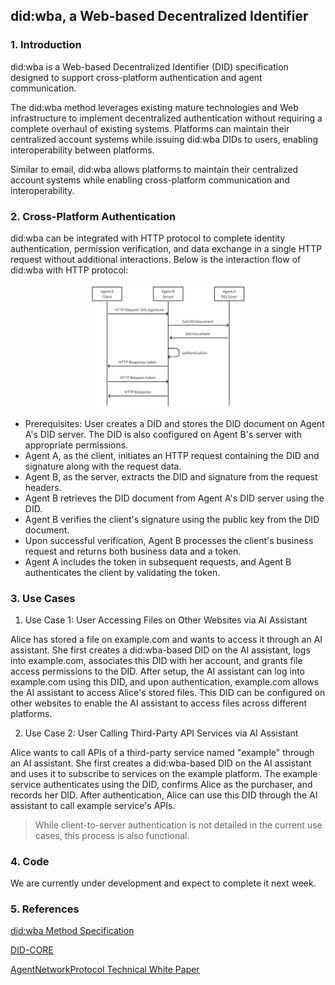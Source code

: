 
## did:wba, a Web-based Decentralized Identifier

### 1. Introduction
did:wba is a Web-based Decentralized Identifier (DID) specification designed to support cross-platform authentication and agent communication.

The did:wba method leverages existing mature technologies and Web infrastructure to implement decentralized authentication without requiring a complete overhaul of existing systems. Platforms can maintain their centralized account systems while issuing did:wba DIDs to users, enabling interoperability between platforms.

Similar to email, did:wba allows platforms to maintain their centralized account systems while enabling cross-platform communication and interoperability.

### 2. Cross-Platform Authentication

did:wba can be integrated with HTTP protocol to complete identity authentication, permission verification, and data exchange in a single HTTP request without additional interactions. Below is the interaction flow of did:wba with HTTP protocol:

<p align="center">
  <img src="/images/cross-platform-authentication.png" width="50%" alt="Cross-platform Authentication Flow"/>
</p>

- Prerequisites: User creates a DID and stores the DID document on Agent A's DID server. The DID is also configured on Agent B's server with appropriate permissions.
- Agent A, as the client, initiates an HTTP request containing the DID and signature along with the request data.
- Agent B, as the server, extracts the DID and signature from the request headers.
- Agent B retrieves the DID document from Agent A's DID server using the DID.
- Agent B verifies the client's signature using the public key from the DID document.
- Upon successful verification, Agent B processes the client's business request and returns both business data and a token.
- Agent A includes the token in subsequent requests, and Agent B authenticates the client by validating the token.

### 3. Use Cases

1. Use Case 1: User Accessing Files on Other Websites via AI Assistant

Alice has stored a file on example.com and wants to access it through an AI assistant. She first creates a did:wba-based DID on the AI assistant, logs into example.com, associates this DID with her account, and grants file access permissions to the DID. After setup, the AI assistant can log into example.com using this DID, and upon authentication, example.com allows the AI assistant to access Alice's stored files. This DID can be configured on other websites to enable the AI assistant to access files across different platforms.

2. Use Case 2: User Calling Third-Party API Services via AI Assistant

Alice wants to call APIs of a third-party service named "example" through an AI assistant. She first creates a did:wba-based DID on the AI assistant and uses it to subscribe to services on the example platform. The example service authenticates using the DID, confirms Alice as the purchaser, and records her DID. After authentication, Alice can use this DID through the AI assistant to call example service's APIs.

> While client-to-server authentication is not detailed in the current use cases, this process is also functional.

### 4. Code

We are currently under development and expect to complete it next week.

### 5. References

[did:wba Method Specification](https://github.com/chgaowei/AgentNetworkProtocol/blob/main/03-did%3Awba%20Method%20Design%20Specification.md)

[DID-CORE](https://www.w3.org/TR/did-core/)

[AgentNetworkProtocol Technical White Paper](https://github.com/chgaowei/AgentNetworkProtocol/blob/main/01-AgentNetworkProtocol%20Technical%20White%20Paper.md)


